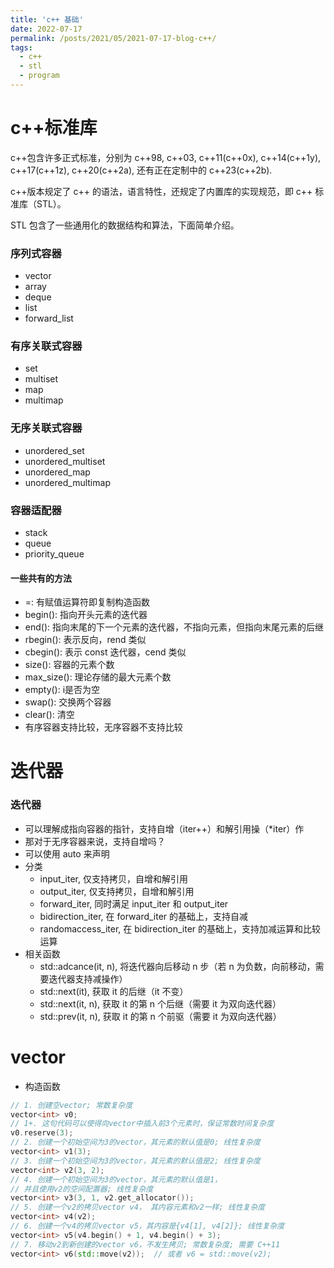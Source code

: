 ```yaml
---
title: 'c++ 基础'
date: 2022-07-17
permalink: /posts/2021/05/2021-07-17-blog-c++/
tags:
  - c++
  - stl
  - program
---
```



c++标准库
=====
c++包含许多正式标准，分别为 c++98, c++03, c++11(c++0x), c++14(c++1y), c++17(c++1z), c++20(c++2a), 还有正在定制中的 c++23(c++2b). 

c++版本规定了 c++ 的语法，语言特性，还规定了内置库的实现规范，即 c++ 标准库（STL）。

STL 包含了一些通用化的数据结构和算法，下面简单介绍。

### 序列式容器
- vector
- array
- deque
- list
- forward_list

### 有序关联式容器
- set
- multiset
- map
- multimap

### 无序关联式容器
- unordered_set
- unordered_multiset
- unordered_map
- unordered_multimap

### 容器适配器
- stack
- queue
- priority_queue

#### 一些共有的方法
- =: 有赋值运算符即复制构造函数
- begin(): 指向开头元素的迭代器
- end(): 指向末尾的下一个元素的迭代器，不指向元素，但指向末尾元素的后继
- rbegin(): 表示反向，rend 类似
- cbegin(): 表示 const 迭代器，cend 类似
- size(): 容器的元素个数
- max_size(): 理论存储的最大元素个数
- empty(): i是否为空
- swap(): 交换两个容器
- clear(): 清空
- 有序容器支持比较，无序容器不支持比较

迭代器
=====
### 迭代器
- 可以理解成指向容器的指针，支持自增（iter++）和解引用操（*iter）作
- 那对于无序容器来说，支持自增吗？
- 可以使用 auto 来声明
- 分类
    - input_iter, 仅支持拷贝，自增和解引用
    - output_iter, 仅支持拷贝，自增和解引用
    - forward_iter, 同时满足 input_iter 和 output_iter
    - bidirection_iter, 在 forward_iter 的基础上，支持自减
    - randomaccess_iter, 在 bidirection_iter 的基础上，支持加减运算和比较运算
- 相关函数
    - std::adcance(it, n), 将迭代器向后移动 n 步（若 n 为负数，向前移动，需要迭代器支持减操作）
    - std::next(it), 获取 it 的后继（it 不变）
    - std::next(it, n), 获取 it 的第 n 个后继（需要 it 为双向迭代器）
    - std::prev(it, n), 获取 it 的第 n 个前驱（需要 it 为双向迭代器）

vector
=====
- 构造函数

```c++
// 1. 创建空vector; 常数复杂度
vector<int> v0;
// 1+. 这句代码可以使得向vector中插入前3个元素时，保证常数时间复杂度
v0.reserve(3);
// 2. 创建一个初始空间为3的vector，其元素的默认值是0; 线性复杂度
vector<int> v1(3);
// 3. 创建一个初始空间为3的vector，其元素的默认值是2; 线性复杂度
vector<int> v2(3, 2);
// 4. 创建一个初始空间为3的vector，其元素的默认值是1，
// 并且使用v2的空间配置器; 线性复杂度
vector<int> v3(3, 1, v2.get_allocator());
// 5. 创建一个v2的拷贝vector v4， 其内容元素和v2一样; 线性复杂度
vector<int> v4(v2);
// 6. 创建一个v4的拷贝vector v5，其内容是{v4[1], v4[2]}; 线性复杂度
vector<int> v5(v4.begin() + 1, v4.begin() + 3);
// 7. 移动v2到新创建的vector v6，不发生拷贝; 常数复杂度; 需要 C++11
vector<int> v6(std::move(v2));  // 或者 v6 = std::move(v2);

```
